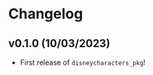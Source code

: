 # Changelog

<!--next-version-placeholder-->

## v0.1.0 (10/03/2023)

- First release of `disneycharacters_pkg`!